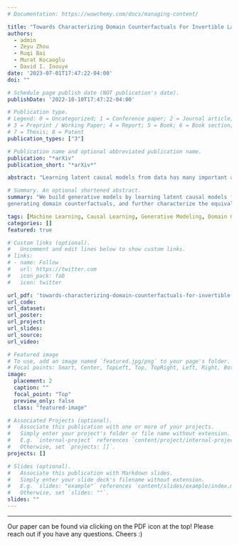 ```yaml
---
# Documentation: https://wowchemy.com/docs/managing-content/

title: "Towards Characterizing Domain Counterfactuals For Invertible Latent Causal Models"
authors: 
  - admin
  - Zeyu Zhou
  - Ruqi Bai
  - Murat Kocaoglu
  - David I. Inouye
date: '2023-07-01T17:47:22-04:00'
doi: ""

# Schedule page publish date (NOT publication's date).
publishDate: '2022-10-10T17:47:22-04:00'

# Publication type.
# Legend: 0 = Uncategorized; 1 = Conference paper; 2 = Journal article;
# 3 = Preprint / Working Paper; 4 = Report; 5 = Book; 6 = Book section;
# 7 = Thesis; 8 = Patent
publication_types: ["3"]

# Publication name and optional abbreviated publication name.
publication: "*arXiv"
publication_short: "*arXiv*"

abstract: "Learning latent causal models from data has many important applications such as robustness, model extrapolation, and counterfactuals. Most prior theoretic work has focused on full causal discovery (i.e., recovering the true latent variables) but requires strong assumptions such as linearity or fails to have any analysis of the equivalence class of solutions (e.g., IRM). Instead of full causal discovery, we focus on a specific type of causal query called the domain counterfactual, which hypothesizes what a sample would have looked like if it had been generated in a different domain (or environment). Concretely, we assume domain-specific invertible latent structural causal models and a shared invertible observation function, both of which are less restrictive assumptions than prior theoretic works. Under these assumptions, we define domain counterfactually equivalent models and prove that any model can be transformed into an equivalent model via two invertible functions. This constructive property provides a tight characterization of the domain counterfactual equivalence classes. Building upon this result, we prove that every equivalence class contains a model where all intervened variables are at the end when topologically sorted by the causal DAG, i.e., all non-intervened variables have non-intervened ancestors. This surprising result suggests that an algorithm that only allows intervention in the last k latent variables may improve model estimation for counterfactuals. In experiments, we enforce the sparse intervention hypothesis via this theoretic result by constraining that the latent SCMs can only differ in the last few causal mechanisms and demonstrate the feasibility of this algorithm in simulated and image-based experiments."

# Summary. An optional shortened abstract.
summary: "We build generative models by learning latent causal models from data observed from different domains for the purpose of
generating domain counterfactuals, and further characterize the equivalence classes for such latent causal models."

tags: [Machine Learning, Causal Learning, Generative Modeling, Domain Generalization]
categories: []
featured: true

# Custom links (optional).
#   Uncomment and edit lines below to show custom links.
# links:
# - name: Follow
#   url: https://twitter.com
#   icon_pack: fab
#   icon: twitter

url_pdf: 'towards-characterizing-domain-counterfactuals-for-invertible-latent-causal-models'
url_code:
url_dataset:
url_poster:
url_project:
url_slides:
url_source:
url_video:

# Featured image
# To use, add an image named `featured.jpg/png` to your page's folder. 
# Focal points: Smart, Center, TopLeft, Top, TopRight, Left, Right, BottomLeft, Bottom, BottomRight.
image:
  placement: 2
  caption: ""
  focal_point: "Top"
  preview_only: false
  class: "featured-image"

# Associated Projects (optional).
#   Associate this publication with one or more of your projects.
#   Simply enter your project's folder or file name without extension.
#   E.g. `internal-project` references `content/project/internal-project/index.md`.
#   Otherwise, set `projects: []`.
projects: []

# Slides (optional).
#   Associate this publication with Markdown slides.
#   Simply enter your slide deck's filename without extension.
#   E.g. `slides: "example"` references `content/slides/example/index.md`.
#   Otherwise, set `slides: ""`.
slides: ""
---
```


---
Our paper can be found via clicking on the PDF icon at the top! Please reach out if you have any questions. Cheers :)

